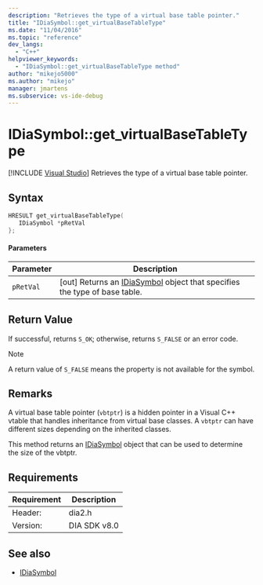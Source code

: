```yaml
---
description: "Retrieves the type of a virtual base table pointer."
title: "IDiaSymbol::get_virtualBaseTableType"
ms.date: "11/04/2016"
ms.topic: "reference"
dev_langs:
  - "C++"
helpviewer_keywords:
  - "IDiaSymbol::get_virtualBaseTableType method"
author: "mikejo5000"
ms.author: "mikejo"
manager: jmartens
ms.subservice: vs-ide-debug
---
```

# IDiaSymbol::get_virtualBaseTableType

 [!INCLUDE [Visual Studio](~/includes/applies-to-version/vs-windows-only.md)]
Retrieves the type of a virtual base table pointer.

## Syntax

```C++
HRESULT get_virtualBaseTableType(
   IDiaSymbol *pRetVal
};
```

#### Parameters

|Parameter|Description|
|---------------|-----------------|
|`pRetVal`|[out] Returns an [IDiaSymbol](../../debugger/debug-interface-access/idiasymbol.md) object that specifies the type of base table.|

## Return Value
 If successful, returns `S_OK`; otherwise, returns `S_FALSE` or an error code.

> [!NOTE]
> A return value of `S_FALSE` means the property is not available for the symbol.

## Remarks
 A virtual base table pointer (`vbtptr`) is a hidden pointer in a Visual C++ vtable that handles inheritance from virtual base classes. A `vbtptr` can have different sizes depending on the inherited classes.

 This method returns an [IDiaSymbol](../../debugger/debug-interface-access/idiasymbol.md) object that can be used to determine the size of the vbtptr.

## Requirements

|Requirement|Description|
|-----------------|-----------------|
|Header:|dia2.h|
|Version:|DIA SDK v8.0|

## See also
- [IDiaSymbol](../../debugger/debug-interface-access/idiasymbol.md)
